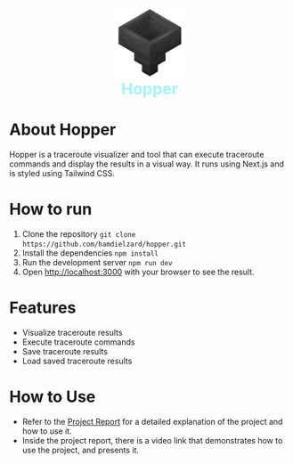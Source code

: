 <div style="display: flex; flex-direction: column; align-items: center; justify-content: center">
<img alt="Logo" height="128" src="public/img/logo.png" width="128"/> 
<h1 style="padding: 0; margin: 0; color: #a5f3fc">Hopper</h1>
</div>

# About Hopper

Hopper is a traceroute visualizer and tool that can execute traceroute commands and display the results in a visual way.
It runs using Next.js and is styled using Tailwind CSS.

# How to run
1. Clone the repository `git clone https://github.com/hamdielzard/hopper.git`
2. Install the dependencies `npm install`
3. Run the development server `npm run dev`
4. Open [http://localhost:3000](http://localhost:3000) with your browser to see the result.

# Features
- Visualize traceroute results
- Execute traceroute commands
- Save traceroute results
- Load saved traceroute results

# How to Use
- Refer to the [Project Report](Project%20Report.pdf) for a detailed explanation of the project and how to use it.
- Inside the project report, there is a video link that demonstrates how to use the project, and presents it.